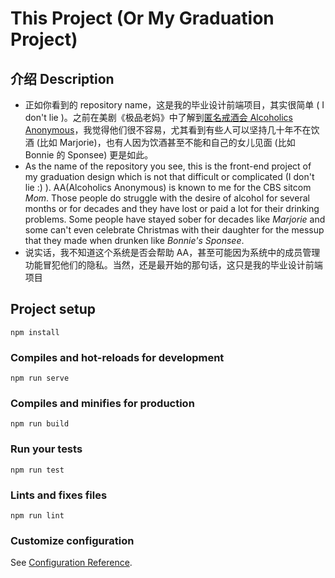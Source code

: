 # This Project (Or My Graduation Project)

## 介绍 Description
  - 正如你看到的 repository name，这是我的毕业设计前端项目，其实很简单 ( I don't lie )。之前在美剧《极品老妈》中了解到[匿名戒酒会 Alcoholics Anonymous](https://baike.baidu.com/item/%E5%97%9C%E9%85%92%E8%80%85%E4%BA%92%E8%AF%AB%E5%8D%8F%E4%BC%9A/10338888?fr=aladdin)，我觉得他们很不容易，尤其看到有些人可以坚持几十年不在饮酒 (比如 Marjorie)，也有人因为饮酒甚至不能和自己的女儿见面 (比如 Bonnie 的 Sponsee) 更是如此。
  - As the name of the repository you see, this is the front-end project of my graduation design which is not that difficult or complicated (I don't lie :) ). AA(Alcoholics Anonymous) is known to me for the CBS sitcom *Mom*. Those people do struggle with the desire of alcohol for several months or for decades and they have lost or paid a lot for their drinking problems. Some people have stayed sober for decades like *Marjorie* and some can't even celebrate Christmas with their daughter for the messup that they made when drunken like *Bonnie's Sponsee*.
  - 说实话，我不知道这个系统是否会帮助 AA，甚至可能因为系统中的成员管理功能冒犯他们的隐私。当然，还是最开始的那句话，这只是我的毕业设计前端项目



## Project setup
```
npm install
```

### Compiles and hot-reloads for development
```
npm run serve
```

### Compiles and minifies for production
```
npm run build
```

### Run your tests
```
npm run test
```

### Lints and fixes files
```
npm run lint
```

### Customize configuration
See [Configuration Reference](https://cli.vuejs.org/config/).
